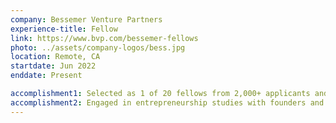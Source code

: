 ```yaml
---
company: Bessemer Venture Partners
experience-title: Fellow
link: https://www.bvp.com/bessemer-fellows
photo: ../assets/company-logos/bess.jpg
location: Remote, CA
startdate: Jun 2022
enddate: Present

accomplishment1: Selected as 1 of 20 fellows from 2,000+ applicants and 60+ finalists; portfolio company directly reached out.
accomplishment2: Engaged in entrepreneurship studies with founders and product leaders from the venture capital industry.
---
```



